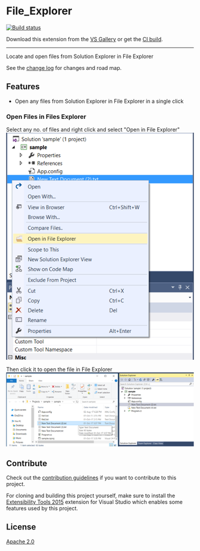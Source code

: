 # File_Explorer

<!-- Replace this badge with your own-->
[![Build status](https://ci.appveyor.com/api/projects/status/hv6uyc059rqbc6fj?svg=true)](https://ci.appveyor.com/project/madskristensen/extensibilitytools)

<!-- Update the VS Gallery link after you upload the VSIX-->
Download this extension from the [VS Gallery](https://visualstudiogallery.msdn.microsoft.com/[GuidFromGallery])
or get the [CI build](http://vsixgallery.com/extension/0f53b279-3ac6-4152-9950-b2dd9dd3f80a/).

---------------------------------------

Locate and open files from Solution Explorer in File Explorer

See the [change log](CHANGELOG.md) for changes and road map.

## Features

- Open any files from Solution Explorer in File Explorer in a single click

### Open Files in Files Explorer
Select any no. of files and right click and select "Open in File Explorer"
![Context Menu](pics/select.png)

Then click it to open the file in File Explorer
![Explorer](pics/explorer.png)

## Contribute
Check out the [contribution guidelines](CONTRIBUTING.md)
if you want to contribute to this project.

For cloning and building this project yourself, make sure
to install the
[Extensibility Tools 2015](https://visualstudiogallery.msdn.microsoft.com/ab39a092-1343-46e2-b0f1-6a3f91155aa6)
extension for Visual Studio which enables some features
used by this project.

## License
[Apache 2.0](LICENSE)